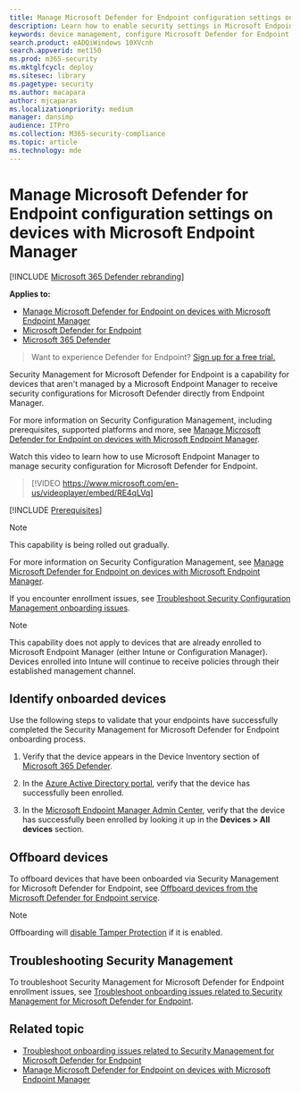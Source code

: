 ```yaml
---
title: Manage Microsoft Defender for Endpoint configuration settings on devices with Microsoft Endpoint Manager
description: Learn how to enable security settings in Microsoft Endpoint Manager through Microsoft Defender for Endpoint.
keywords: device management, configure Microsoft Defender for Endpoint devices, Microsoft Endpoint Manager
search.product: eADQiWindows 10XVcnh
search.appverid: met150
ms.prod: m365-security
ms.mktglfcycl: deploy
ms.sitesec: library
ms.pagetype: security
ms.author: macapara
author: mjcaparas
ms.localizationpriority: medium
manager: dansimp
audience: ITPro
ms.collection: M365-security-compliance
ms.topic: article
ms.technology: mde
---
```



# Manage Microsoft Defender for Endpoint configuration settings on devices with Microsoft Endpoint Manager

[!INCLUDE [Microsoft 365 Defender rebranding](../../includes/microsoft-defender.md)]

**Applies to:**

- [Manage Microsoft Defender for Endpoint on devices with Microsoft Endpoint Manager](/mem/intune/protect/mde-security-integration)
- [Microsoft Defender for Endpoint](https://go.microsoft.com/fwlink/p/?linkid=2154037)
- [Microsoft 365 Defender](https://go.microsoft.com/fwlink/?linkid=2118804)



> Want to experience Defender for Endpoint? [Sign up for a free trial.](https://signup.microsoft.com/create-account/signup?products=7f379fee-c4f9-4278-b0a1-e4c8c2fcdf7e&ru=https://aka.ms/MDEp2OpenTrial?ocid=docs-wdatp-configureendpointsscript-abovefoldlink)


Security Management for Microsoft Defender for Endpoint is a capability for devices that aren't managed by a Microsoft Endpoint Manager to receive security configurations for Microsoft Defender directly from Endpoint Manager.


For more information on Security Configuration Management, including prerequisites, supported platforms and more, see [Manage Microsoft Defender for Endpoint on devices with Microsoft Endpoint Manager](/mem/intune/protect/mde-security-integration).

Watch this video to learn how to use Microsoft Endpoint Manager to manage security configuration for Microsoft Defender for Endpoint.
> [!VIDEO https://www.microsoft.com/en-us/videoplayer/embed/RE4qLVq]

[!INCLUDE [Prerequisites](../../includes/security-config-mgt-prerequisites.md)]

>[!NOTE]
>This capability is being rolled out gradually. 

For more information on Security Configuration Management, see [Manage Microsoft Defender for Endpoint on devices with Microsoft Endpoint Manager](/mem/intune/protect/mde-security-integration).

If you encounter enrollment issues, see [Troubleshoot Security Configuration Management onboarding issues](troubleshoot-security-config-mgt.md).

> [!NOTE]
> This capability does not apply to devices that are already enrolled to Microsoft Endpoint Manager (either Intune or Configuration Manager). Devices enrolled into Intune will continue to receive policies through their established management channel.

## Identify onboarded devices

Use the following steps to validate that your endpoints have successfully completed the Security Management for Microsoft Defender for Endpoint onboarding process.

1.  Verify that the device appears in the Device Inventory section of [Microsoft 365 Defender](https://security.microsoft.com/).

2.  In the [Azure Active Directory portal](https://aad.portal.azure.com/#blade/Microsoft_AAD_Devices/DevicesMenuBlade/Devices/menuId/), verify that the device has successfully been enrolled.

3.  In the [Microsoft Endpoint Manager Admin Center](https://endpoint.microsoft.com/#blade/Microsoft_Intune_DeviceSettings/DevicesMenu/mDMDevicesPreview),  verify that the device has successfully been enrolled by looking it up in the **Devices > All devices** section.


## Offboard devices
To offboard devices that have been onboarded via Security Management for Microsoft Defender for Endpoint, see [Offboard devices from the Microsoft Defender for Endpoint service](offboard-machines.md).

>[!NOTE]
>Offboarding will [disable Tamper Protection](manage-tamper-protection-microsoft-365-defender.md) if it is enabled.

## Troubleshooting Security Management 
To troubleshoot Security Management for Microsoft Defender for Endpoint enrollment issues, see [Troubleshoot onboarding issues related to Security Management for Microsoft Defender for Endpoint](troubleshoot-security-config-mgt.md).

## Related topic
- [Troubleshoot onboarding issues related to Security Management for Microsoft Defender for Endpoint](troubleshoot-security-config-mgt.md)
- [Manage Microsoft Defender for Endpoint on devices with Microsoft Endpoint Manager](/mem/intune/protect/mde-security-integration#configure-your-tenant-to-support-mde-security-configuration-management)
